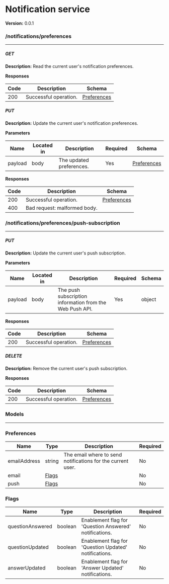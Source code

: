 Notification service
====================
**Version:** 0.0.1

### /notifications/preferences
---
##### ***GET***
**Description:** Read the current user's notification preferences.

**Responses**

| Code | Description | Schema |
| ---- | ----------- | ------ |
| 200 | Successful operation. | [Preferences](#preferences) |

##### ***PUT***
**Description:** Update the current user's notification preferences.

**Parameters**

| Name | Located in | Description | Required | Schema |
| ---- | ---------- | ----------- | -------- | ---- |
| payload | body | The updated preferences. | Yes | [Preferences](#preferences) |

**Responses**

| Code | Description | Schema |
| ---- | ----------- | ------ |
| 200 | Successful operation. | [Preferences](#preferences) |
| 400 | Bad request: malformed body. |  |

### /notifications/preferences/push-subscription
---
##### ***PUT***
**Description:** Update the current user's push subscription.

**Parameters**

| Name | Located in | Description | Required | Schema |
| ---- | ---------- | ----------- | -------- | ---- |
| payload | body | The push subscription information from the Web Push API. | Yes | object |

**Responses**

| Code | Description | Schema |
| ---- | ----------- | ------ |
| 200 | Successful operation. | [Preferences](#preferences) |

##### ***DELETE***
**Description:** Remove the current user's push subscription.

**Responses**

| Code | Description | Schema |
| ---- | ----------- | ------ |
| 200 | Successful operation. | [Preferences](#preferences) |

### Models
---

### Preferences  

| Name | Type | Description | Required |
| ---- | ---- | ----------- | -------- |
| emailAddress | string | The email where to send notifications for the current user. | No |
| email | [Flags](#flags) |  | No |
| push | [Flags](#flags) |  | No |

### Flags  

| Name | Type | Description | Required |
| ---- | ---- | ----------- | -------- |
| questionAnswered | boolean | Enablement flag for 'Question Answered' notifications. | No |
| questionUpdated | boolean | Enablement flag for 'Question Updated' notifications. | No |
| answerUpdated | boolean | Enablement flag for 'Answer Updated' notifications. | No |